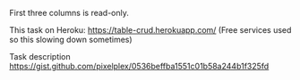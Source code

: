   First three columns is read-only.
			
  This task on Heroku: https://table-crud.herokuapp.com/ 
     (Free services used so this slowing down sometimes)
				
   Task description https://gist.github.com/pixelplex/0536beffba1551c01b58a244b1f325fd 
